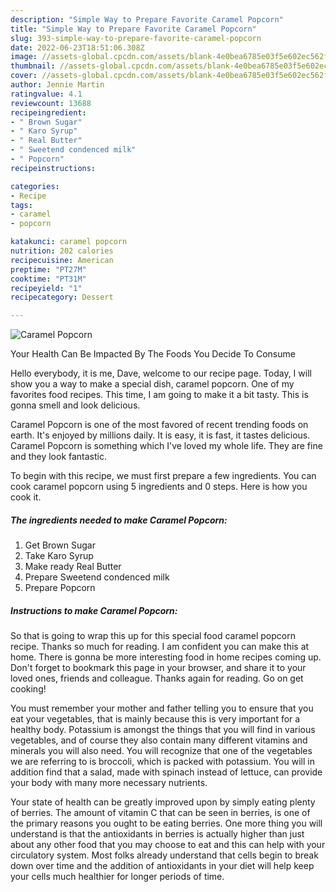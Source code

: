 ```yaml
---
description: "Simple Way to Prepare Favorite Caramel Popcorn"
title: "Simple Way to Prepare Favorite Caramel Popcorn"
slug: 393-simple-way-to-prepare-favorite-caramel-popcorn
date: 2022-06-23T18:51:06.308Z
image: //assets-global.cpcdn.com/assets/blank-4e0bea6785e03f5e602ec562f230caae08da540cada707380b4fe1bbebba43da.png
thumbnail: //assets-global.cpcdn.com/assets/blank-4e0bea6785e03f5e602ec562f230caae08da540cada707380b4fe1bbebba43da.png
cover: //assets-global.cpcdn.com/assets/blank-4e0bea6785e03f5e602ec562f230caae08da540cada707380b4fe1bbebba43da.png
author: Jennie Martin
ratingvalue: 4.1
reviewcount: 13688
recipeingredient:
- " Brown Sugar"
- " Karo Syrup"
- " Real Butter"
- " Sweetend condenced milk"
- " Popcorn"
recipeinstructions:

categories:
- Recipe
tags:
- caramel
- popcorn

katakunci: caramel popcorn 
nutrition: 202 calories
recipecuisine: American
preptime: "PT27M"
cooktime: "PT31M"
recipeyield: "1"
recipecategory: Dessert

---
```



![Caramel Popcorn](//assets-global.cpcdn.com/assets/blank-4e0bea6785e03f5e602ec562f230caae08da540cada707380b4fe1bbebba43da.png)

Your Health Can Be Impacted By The Foods You Decide To Consume

Hello everybody, it is me, Dave, welcome to our recipe page. Today, I will show you a way to make a special dish, caramel popcorn. One of my favorites food recipes. This time, I am going to make it a bit tasty. This is gonna smell and look delicious.



Caramel Popcorn is one of the most favored of recent trending foods on earth. It's enjoyed by millions daily. It is easy, it is fast, it tastes delicious. Caramel Popcorn is something which I've loved my whole life. They are fine and they look fantastic.


To begin with this recipe, we must first prepare a few ingredients. You can cook caramel popcorn using 5 ingredients and 0 steps. Here is how you cook it.

<!--inarticleads1-->

##### The ingredients needed to make Caramel Popcorn:

1. Get  Brown Sugar
1. Take  Karo Syrup
1. Make ready  Real Butter
1. Prepare  Sweetend condenced milk
1. Prepare  Popcorn




<!--inarticleads2-->

##### Instructions to make Caramel Popcorn:





So that is going to wrap this up for this special food caramel popcorn recipe. Thanks so much for reading. I am confident you can make this at home. There is gonna be more interesting food in home recipes coming up. Don't forget to bookmark this page in your browser, and share it to your loved ones, friends and colleague. Thanks again for reading. Go on get cooking!

You must remember your mother and father telling you to ensure that you eat your vegetables, that is mainly because this is very important for a healthy body. Potassium is amongst the things that you will find in various vegetables, and of course they also contain many different vitamins and minerals you will also need. You will recognize that one of the vegetables we are referring to is broccoli, which is packed with potassium. You will in addition find that a salad, made with spinach instead of lettuce, can provide your body with many more necessary nutrients.

Your state of health can be greatly improved upon by simply eating plenty of berries. The amount of vitamin C that can be seen in berries, is one of the primary reasons you ought to be eating berries. One more thing you will understand is that the antioxidants in berries is actually higher than just about any other food that you may choose to eat and this can help with your circulatory system. Most folks already understand that cells begin to break down over time and the addition of antioxidants in your diet will help keep your cells much healthier for longer periods of time.
